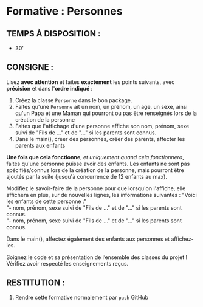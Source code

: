 # Formative : Personnes

## TEMPS À DISPOSITION :

- 30'

## CONSIGNE :

Lisez **avec attention** et faites **exactement** les points suivants, avec **précision** et dans l'**ordre indiqué** :

1. Créez la classe `Personne` dans le bon package.
2. Faites qu'une `Personne` ait un nom, un prénom, un age, un sexe, ainsi qu'un Papa et une Maman qui pourront ou pas être renseignés lors de la création de la personne
3. Faites que l'affichage d'une personne affiche son nom, prénom, sexe suivi de "Fils de …" et de "…" si les parents sont connus.
4. Dans le main(), créer des personnes, créer des parents, affecter les parents aux enfants

**Une fois que cela fonctionne**, _et uniquement quand cela fonctionnera_, faites qu'une personne puisse avoir des enfants. Les enfants ne sont pas spécifiés/connus lors de la création de la personne, mais pourront être ajoutés par la suite (jusqu'à concurrence de 12 enfants au max).

Modifiez le savoir-faire de la personne pour que lorsqu'on l'affiche, elle affichera en plus, sur de nouvelles lignes, les informations suivantes :
"Voici les enfants de cette personne :"<br>
"- nom, prénom, sexe suivi de "Fils de …" et de "…" si les parents sont connus.<br>
"- nom, prénom, sexe suivi de "Fils de …" et de "…" si les parents sont connus.

Dans le main(), affectez également des enfants aux personnes et affichez-les.

Soignez le code et sa présentation de l’ensemble des classes du projet ! Vérifiez avoir respecté les enseignements reçus.

## RESTITUTION :

1. Rendre cette formative normalement par `push` GitHub
